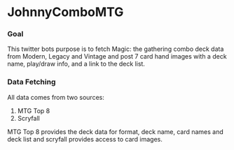 # JohnnyComboMTG

### Goal

This twitter bots purpose is to fetch Magic: the gathering combo deck data from Modern, Legacy and Vintage and post 7 card hand images with a deck name, play/draw info, and a link to the deck list.

### Data Fetching

All data comes from two sources:

1. MTG Top 8
2. Scryfall

MTG Top 8 provides the deck data for format, deck name, card names and deck list and scryfall provides access to card images.

